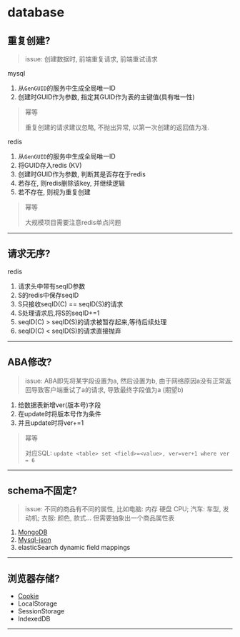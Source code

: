 # database

## 重复创建?

> issue: 创建数据时, 前端重复请求, 前端重试请求

mysql

1. 从`GenGUID`的服务中生成全局唯一ID
2. 创建时GUID作为参数, 指定其GUID作为表的主键值(具有唯一性)

> 幂等
>
> 重复创建的请求建议忽略, 不抛出异常, 以第一次创建的返回值为准.

redis

1. 从`GenGUID`的服务中生成全局唯一ID
2. 将GUID存入redis (KV)
3. 创建时GUID作为参数, 判断其是否存在于redis
4. 若存在, 则redis删除该key, 并继续逻辑
5. 若不存在, 则视为重复创建

> 幂等
>
> 大规模项目需要注意redis单点问题

---

## 请求无序?

redis

1. 请求头中带有seqID参数
2. S的redis中保存seqID
3. S只接收seqID(C) == seqID(S)的请求
4. S处理请求后,将S的seqID+=1
5. seqID(C) > seqID(S)的请求被暂存起来,等待后续处理
6. seqID(C) < seqID(S)的请求直接抛弃

---

## ABA修改?

> issue: ABA即先将某字段设置为a, 然后设置为b, 由于网络原因a没有正常返回导致客户端重试了a的请求, 导致最终字段值为a (期望b)

1. 给数据表新增ver(版本号)字段
2. 在update时将版本号作为条件
3. 并且update时将ver+=1

> 幂等
>
> 对应SQL: `update <table> set <field>=<value>, ver=ver+1 where ver = 6`  

---

## schema不固定?

> issue: 不同的商品有不同的属性, 比如电脑: 内存 硬盘 CPU; 汽车: 车型, 发动机; 衣服: 颜色, 款式... 但需要抽象出一个商品属性表

1. [MongoDB](mongodb.md)
2. [Mysql-json](mysql.md)
3. elasticSearch dynamic field mappings

---

## 浏览器存储?

- [Cookie](cookie.md)
- LocalStorage
- SessionStorage
- IndexedDB

---
